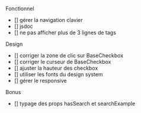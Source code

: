Fonctionnel

- [] gérer la navigation clavier
- [] jsdoc
- [] ne pas afficher plus de 3 lignes de tags

Design

- [] corriger la zone de clic sur BaseCheckbox
- [] corriger le curseur de BaseCheckbox
- [] ajuster la hauteur des checkbox
- [] utiliser les fonts du design system
- [] gérer le responsive

Bonus

- [] typage des props hasSearch et searchExample
